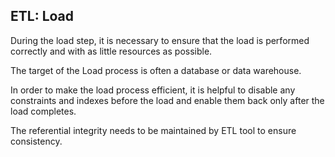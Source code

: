 ##  ETL: Load

During the load step, it is necessary to ensure that the load is performed correctly and with as little resources as possible.

The target of the Load process is often a database or data warehouse.

In order to make the load process efficient, it is helpful to disable any constraints and indexes before the load and enable them back only after the load completes.

The referential integrity needs to be maintained by ETL tool to ensure consistency.
